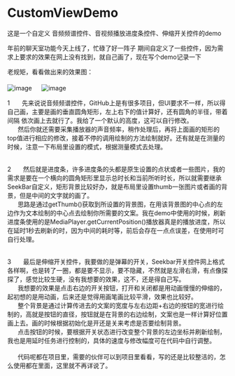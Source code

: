 # CustomViewDemo
这是一个自定义 音频频谱控件、音视频播放进度条控件、伸缩开关控件的demo

年前的聊天室功能今天上线了，忙碌了好一阵子
期间自定义了一些控件，因为需求上要求的效果在网上没有找到，就自己画了，现在写个demo记录一下

老规矩，看看做出来的效果图：
<br><br>
 ![image](https://github.com/weioule/CustomViewDemo/blob/master/app/img/img01.jpg) 　
 ![image](https://github.com/weioule/CustomViewDemo/blob/master/app/img/img02.jpg) 　
  
  1 &nbsp;&nbsp;&nbsp;&nbsp;&nbsp;&nbsp;先来说说音频频谱控件，GitHub上是有很多项目，但UI要求不一样，所以得自己画，主要是画的垂直圆角矩形，左上右下的值计算好，还有圆角的半径，带着间隔 依次画上去就行了。我给了一个默认的高度，这可以自行修改。
  <br>
 &nbsp;&nbsp;&nbsp;&nbsp;&nbsp;&nbsp;然后你就还需要采集播放器的声音频率，稍作处理后，再将上面画的矩形的top值进行相应的修改，接着不停的调用绘制的方法绘制就好。还有就是在测量的时候，注意一下布局里设置的模式，根据测量模式去处理。
 <br><br>
  
  2 &nbsp;&nbsp;&nbsp;&nbsp;&nbsp;&nbsp;然后就是进度条，许多进度条的头都是原生设置的点状或者一些图片，我的需求是要在一个横向的圆角矩形里显示总时长和当前所听时长，所以就需要继承SeekBar自定义，矩形背景比较好办，就是布局里设置thumb一张图片或者画的背景，但是中间的文字就的画了。
  <br>
 &nbsp;&nbsp;&nbsp;&nbsp;&nbsp;&nbsp;思路是通过getThumb()获取到所设置的背景图，在用该背景图的中心点的左边作为文本绘制的中心点去绘制你所需要的文案。我在demo中使用的时候，刷新进度条使用的是MediaPlayer.getCurrentPosition()播放器真是的播放进度，所以在延时1秒去刷新的时，因为中间的耗时等，前后会存在一点点误差，在使用时可自行处理。
 <br><br>
 
 3 &nbsp;&nbsp;&nbsp;&nbsp;&nbsp;&nbsp;最后是伸缩开关控件，我要做的是弹幕的开关，Seekbar开关控件网上格式各样啊，也是转了一圈，都是要不显示，要不隐藏，不然就是左滑右滑，有点像探探了，感觉比较生硬，没有我想要的效果，这不，还是得自己写。
 <br>
  &nbsp;&nbsp;&nbsp;&nbsp;&nbsp;&nbsp;我想要的效果是点击右边的开关按钮，打开和关闭都是用动画慢慢的伸缩的，起初想的是用动画，后来还是觉得用画笔画比较平滑，效果也比较好。
 <br>
  &nbsp;&nbsp;&nbsp;&nbsp;&nbsp;&nbsp;整个背景是通过计算传进去的文案的宽度与左右边距+右边的按钮的宽进行绘制的，高就是按钮的直径，按钮就是在背景的右边绘制，文案也是一样计算好位置画上去。画的时候根据初始化是开还是关来考虑是否要绘制背景。
 <br>
 &nbsp;&nbsp;&nbsp;&nbsp;&nbsp;&nbsp;点击按钮的时候，要根据开关状态进行改变整个背景的左边坐标并刷新绘制，我也是用延时任务进行控制的，具体的速度与修改幅度可在代码中自行调整。
<br>
<br>
 &nbsp;&nbsp;&nbsp;&nbsp;&nbsp;&nbsp;代码呢都在项目里，需要的伙伴可以到项目里看看，写的还是比较整洁的，怎么使用都在里面，这里就不再详说了。
<br>
<br>


 
 
  
